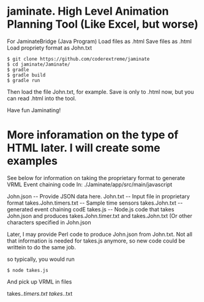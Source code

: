 # jaminate.  High Level Animation Planning Tool (Like Excel, but worse)

For JaminateBridge (Java Program)
Load files as .html
Save files as .html
Load propriety format as John.txt

```
$ git clone https://github.com/coderextreme/jaminate
$ cd jaminate/Jaminate/
$ gradle
$ gradle build
$ gradle run
```

Then load the file John.txt, for example.  Save is only to .html now, but you can read .html into the tool.

Have fun Jaminating!

More inforamation on the type of HTML later.  I will create some examples
=======================================================================================
See below for information on taking the proprietary format to generate VRML Event chaining code
In: ./Jaminate/app/src/main/javascript

John.json -- Provide JSON data here.
John.txt -- Input file in proprietary format
takes.John.timers.txt -- Sample time sensors
takes.John.txt -- generated event chaining codE
takes.js -- Node.js code that takes John.json and produces takes.John.timer.txt and takes.John.txt (Or other characters specified in John.json

Later, I may provide Perl code to produce John.json from John.txt. Not all that information is needed for takes.js anymore, so new code could be writtein to do the same job.

so typically, you would run

```
$ node takes.js
```
And pick up VRML in files

takes.*.timers.txt
takes.*.txt
